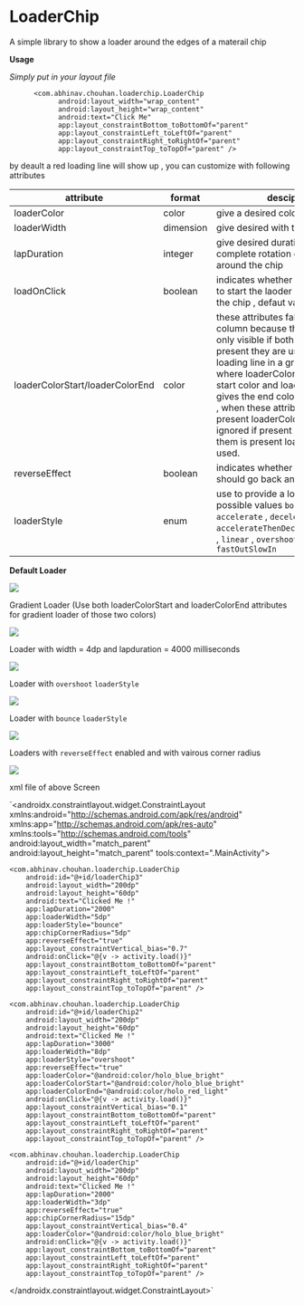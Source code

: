 # LoaderChip

A simple library to show a loader around the edges of a materail chip 

<b> Usage </b>

<i> Simply put in your layout file </i>
 
                  
          <com.abhinav.chouhan.loaderchip.LoaderChip
                android:layout_width="wrap_content"
                android:layout_height="wrap_content"
                android:text="Click Me"
                app:layout_constraintBottom_toBottomOf="parent"
                app:layout_constraintLeft_toLeftOf="parent"
                app:layout_constraintRight_toRightOf="parent"
                app:layout_constraintTop_toTopOf="parent" />
        
        
  by deault a red loading line will show up , you can customize with following attributes 
  
  attribute | format | desciption 
--- | --- |  --- 
loaderColor | color | give a desired color to loader line 
loaderWidth | dimension | give desired with to loading line 
lapDuration | integer | give desired duration in millis for a complete rotation of loader line around the chip
loadOnClick | boolean | indicates whether or not you want to start the laoder on the click of the chip , defaut value is true
loaderColorStart/loaderColorEnd | color | these attributes falls in one column because there effect is only visible if both of them are present they are used to draw loading line in a gradient color , where loaderColorStart gives the start color and loaderColorEnd gives the end color of the gradient , when these attributes are present loaderColor attributes is ignored if present , if only one of them is present loaderColor is used.
reverseEffect | boolean | indicates whether or not loader should go back and forth 
loaderStyle | enum | use to provide a loading style possible values `bounce` , `accelerate` , `decelerate` , `accelerateThenDecelerate`(default) , `linear` , `overshoot` , `fastOutSlowIn`



<b>Default Loader</b>

![](https://github.com/AbhinavChauhan97/LoaderChip/blob/master/ezgif.com-gif-maker.gif)



Gradient Loader (Use both loaderColorStart and loaderColorEnd attributes for gradient loader of those two colors)


![](https://github.com/AbhinavChauhan97/LoaderChip/blob/master/ezgif.com-gif-maker%20(1).gif)


Loader with width = 4dp and lapduration = 4000 milliseconds 

![](https://github.com/AbhinavChauhan97/LoaderChip/blob/master/ezgif.com-gif-maker%20(2).gif)


Loader with `overshoot` `loaderStyle` 

![](https://github.com/AbhinavChauhan97/LoaderChip/blob/master/ezgif.com-gif-maker%20(3).gif)
  
  
 Loader with `bounce` `loaderStyle`
 
 ![](https://github.com/AbhinavChauhan97/LoaderChip/blob/master/ezgif.com-gif-maker%20(4).gif)
 
 
 Loaders with `reverseEffect` enabled and with vairous corner radius 
 
 ![](https://github.com/AbhinavChauhan97/LoaderChip/blob/master/ezgif.com-gif-maker%20(5).gif)
 
 xml file of above Screen
 
 `<androidx.constraintlayout.widget.ConstraintLayout xmlns:android="http://schemas.android.com/apk/res/android"
    xmlns:app="http://schemas.android.com/apk/res-auto"
    xmlns:tools="http://schemas.android.com/tools"
    android:layout_width="match_parent"
    android:layout_height="match_parent"
    tools:context=".MainActivity">

    <com.abhinav.chouhan.loaderchip.LoaderChip
        android:id="@+id/loaderChip3"
        android:layout_width="200dp"
        android:layout_height="60dp"
        android:text="Clicked Me !"
        app:lapDuration="2000"
        app:loaderWidth="5dp"
        app:loaderStyle="bounce"
        app:chipCornerRadius="5dp"
        app:reverseEffect="true"
        app:layout_constraintVertical_bias="0.7"
        android:onClick="@{v -> activity.load()}"
        app:layout_constraintBottom_toBottomOf="parent"
        app:layout_constraintLeft_toLeftOf="parent"
        app:layout_constraintRight_toRightOf="parent"
        app:layout_constraintTop_toTopOf="parent" />

    <com.abhinav.chouhan.loaderchip.LoaderChip
        android:id="@+id/loaderChip2"
        android:layout_width="200dp"
        android:layout_height="60dp"
        android:text="Clicked Me !"
        app:lapDuration="3000"
        app:loaderWidth="8dp"
        app:loaderStyle="overshoot"
        app:reverseEffect="true"
        app:loaderColor="@android:color/holo_blue_bright"
        app:loaderColorStart="@android:color/holo_blue_bright"
        app:loaderColorEnd="@android:color/holo_red_light"
        android:onClick="@{v -> activity.load()}"
        app:layout_constraintVertical_bias="0.1"
        app:layout_constraintBottom_toBottomOf="parent"
        app:layout_constraintLeft_toLeftOf="parent"
        app:layout_constraintRight_toRightOf="parent"
        app:layout_constraintTop_toTopOf="parent" />

    <com.abhinav.chouhan.loaderchip.LoaderChip
        android:id="@+id/loaderChip"
        android:layout_width="200dp"
        android:layout_height="60dp"
        android:text="Clicked Me !"
        app:lapDuration="2000"
        app:loaderWidth="3dp"
        app:reverseEffect="true"
        app:chipCornerRadius="15dp"
        app:layout_constraintVertical_bias="0.4"
        app:loaderColor="@android:color/holo_blue_bright"
        android:onClick="@{v -> activity.load()}"
        app:layout_constraintBottom_toBottomOf="parent"
        app:layout_constraintLeft_toLeftOf="parent"
        app:layout_constraintRight_toRightOf="parent"
        app:layout_constraintTop_toTopOf="parent" />

</androidx.constraintlayout.widget.ConstraintLayout>`
        
            
